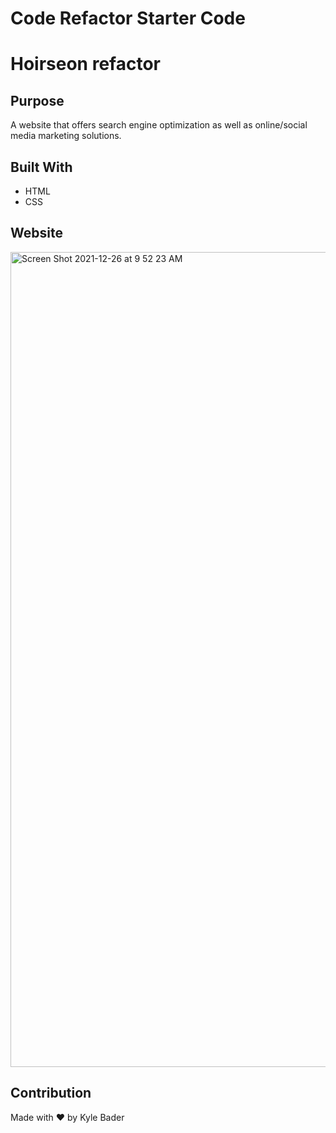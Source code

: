 # Code Refactor Starter Code

# Hoirseon refactor

## Purpose
A website that offers search engine optimization as well as online/social media marketing solutions. 

## Built With
* HTML
* CSS

## Website



<img width="1304" alt="Screen Shot 2021-12-26 at 9 52 23 AM" src="https://user-images.githubusercontent.com/94590338/147414209-4374e383-bdb1-485e-85e1-78da0d6d3298.png">


## Contribution
Made with ❤️ by Kyle Bader

